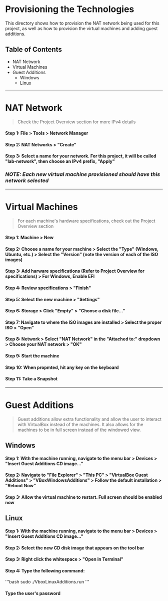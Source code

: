 # Provisioning the Technologies

This directory shows how to provision the NAT network being used for this project, as well as how to provision the virtual machines and adding guest additions.

## Table of Contents

* NAT Network
* Virtual Machines
* Guest Additions
  - Windows
  - Linux

***

# NAT Network
> Check the Project Overview section for more IPv4 details

#### Step 1: File > Tools > Network Manager

[PLACE PHOTO PATH HERE]: #

#### Step 2: NAT Networks > "Create"

[PLACE PHOTO PATH HERE]: #

#### Step 3: Select a name for your network. For this project, it will be called "lab-network", then choose an IPv4 prefix, "Apply"

[PLACE PHOTO PATH HERE]: #

### ***NOTE: Each new virtual machine provisioned should have this network selected***

***

# Virtual Machines
> For each machine's hardware specifications, check out the Project Overview section

#### Step 1: Machine > New

[PLACE PHOTO PATH HERE]: #

#### Step 2: Choose a name for your machine > Select the "Type" (Windows, Ubuntu, etc.) > Select the "Version" (note the version of each of the ISO images)

[PLACE PHOTO PATH HERE]: #

#### Step 3: Add harware specifications (Refer to Project Overview for specifications) > For Windows, Enable EFI

[PLACE PHOTO PATH HERE]: #

#### Step 4: Review specifications > "Finish"

[PLACE PHOTO PATH HERE]: #

#### Step 5: Select the new machine > "Settings"

[PLACE PHOTO PATH HERE]: #

#### Step 6: Storage > Click "Empty" > "Choose a disk file..."

[PLACE PHOTO PATH HERE]: #

#### Step 7: Navigate to where the ISO images are installed > Select the proper ISO > "Open"

[PLACE PHOTO PATH HERE]: #

#### Step 8: Network > Select "NAT Network" in the "Attached to:" dropdown > Choose your NAT network > "OK"

[PLACE PHOTO PATH HERE]: #

#### Step 9: Start the machine

[PLACE PHOTO PATH HERE]: #

#### Step 10: When propmted, hit any key on the keyboard

[PLACE PHOTO PATH HERE]: #

#### Step 11: Take a Snapshot

[PLACE PHOTO PATH HERE]: #

***

# Guest Additions
> Guest additions allow extra functionality and allow the user to interact with VirtualBox instead of the machines. It also allows for the machines to be in full screen instead of the windowed view.

## Windows
#### Step 1: With the machine running, navigate to the menu bar > Devices > "Insert Guest Additions CD image..."

[PLACE PHOTO PATH HERE]: #

#### Step 2: Navigate to "File Explorer" > "This PC" > "VirtualBox Guest Additions" > "VBoxWindowsAdditions" > Follow the default installation > "Reboot Now"

[PLACE PHOTO PATH HERE]: #
[PLACE PHOTO PATH HERE]: #
[PLACE PHOTO PATH HERE]: #

#### Step 3: Allow the virtual machine to restart. Full screen should be enabled now

## Linux
#### Step 1: With the machine running, navigate to the menu bar > Devices > "Insert Guest Additions CD image..."

[PLACE PHOTO PATH HERE]: #

#### Step 2: Select the new CD disk image that appears on the tool bar

[PLACE PHOTO PATH HERE]: #

#### Step 3: Right click the whitespace > "Open in Terminal"

[PLACE PHOTO PATH HERE]: #

#### Step 4: Type the following command:
'''bash
sudo ./VboxLinuxAdditions.run
'''
#### Type the user's password

[PLACE PHOTO PATH HERE]: #


